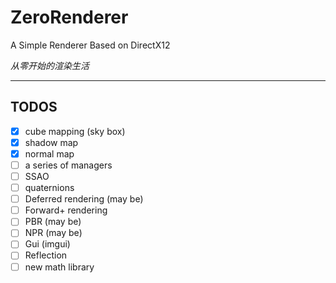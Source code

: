 # ZeroRenderer

A Simple Renderer Based on DirectX12

*从零开始的渲染生活*

---

## TODOS
- [x] cube mapping (sky box)
- [x] shadow map
- [x] normal map
- [ ] a series of managers
- [ ] SSAO
- [ ] quaternions
- [ ] Deferred rendering (may be)
- [ ] Forward+ rendering
- [ ] PBR (may be)
- [ ] NPR (may be)
- [ ] Gui (imgui)
- [ ] Reflection
- [ ] new math library
